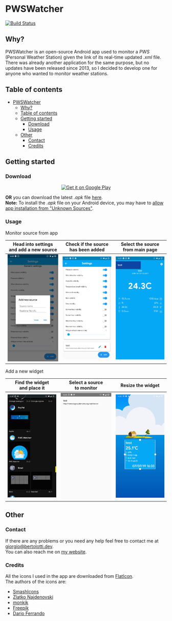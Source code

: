 # PWSWatcher

[![Build Status](https://travis-ci.com/GiorgioBertolotti/PWSWatcher.svg?branch=master)](https://travis-ci.com/GiorgioBertolotti/PWSWatcher)

## Why?

PWSWatcher is an open-source Android app used to monitor a *PWS* (Personal Weather Station) given the link of its real-time updated *.xml* file.  
There was already another application for the same purpose, but no updates have been released since 2013, so I decided to develop one for anyone who wanted to monitor weather stations.

## Table of contents

- [PWSWatcher](#PWSWatcher)
  - [Why?](#Why)
  - [Table of contents](#Table-of-contents)
  - [Getting started](#Getting-started)
    - [Download](#Download)
    - [Usage](#Usage)
  - [Other](#Other)
    - [Contact](#Contact)
    - [Credits](#Credits)

## Getting started

### Download

<center><a href='https://play.google.com/store/apps/details?id=com.zem.pwswatcher&pcampaignid=MKT-Other-global-all-co-prtnr-py-PartBadge-Mar2515-1'><img alt='Get it on Google Play' src='https://play.google.com/intl/en/badges/images/generic/en_badge_web_generic.png' width='50%'/></a></center>

**OR** you can download the latest *.apk* file [here](https://github.com/GiorgioBertolotti/PWSWatcher/releases).  
**Note:** To install the *.apk* file on your Android device, you may have to [allow app installation from "Unknown Sources"](https://www.applivery.com/docs/troubleshooting/android-unknown-sources).

### Usage

Monitor source from app

| **Head into settings<br />and add a new source**                                                       | **Check if the source<br />has been added**                                                              | **Select the source<br />from main page**                                                                 |
| ------------------------------------------------------------------------------------------------------ | -------------------------------------------------------------------------------------------------------- | --------------------------------------------------------------------------------------------------------- |
| ![Add source](https://raw.githubusercontent.com/GiorgioBertolotti/PWSWatcher/master/screenshots/1.jpg) | ![Source added](https://raw.githubusercontent.com/GiorgioBertolotti/PWSWatcher/master/screenshots/2.jpg) | ![Select source](https://raw.githubusercontent.com/GiorgioBertolotti/PWSWatcher/master/screenshots/3.jpg) |

Add a new widget

| **Find the widget<br />and place it**                                                                        | **Select a source<br />to monitor**                                                                       | **Resize the widget**                                                                                     |
| ------------------------------------------------------------------------------------------------------------ | --------------------------------------------------------------------------------------------------------- | --------------------------------------------------------------------------------------------------------- |
| ![Place the widget](https://raw.githubusercontent.com/GiorgioBertolotti/PWSWatcher/master/screenshots/4.jpg) | ![Select source](https://raw.githubusercontent.com/GiorgioBertolotti/PWSWatcher/master/screenshots/5.jpg) | ![Resize widget](https://raw.githubusercontent.com/GiorgioBertolotti/PWSWatcher/master/screenshots/6.jpg) |

## Other

### Contact

If there are any problems or you need any help feel free to contact me at [giorgio@bertolotti.dev](mailto:giorgio@bertolotti.dev).  
You can also reach me on [my website](https://bertolotti.dev/).

### Credits

All the icons I used in the app are downloaded from [FlatIcon](https://flaticon.com/).  
The authors of the icons are:

- [SmashIcons](https://www.flaticon.com/authors/smashicons)
- [Zlatko Najdenovski](https://www.flaticon.com/authors/zlatko-najdenovski)
- [monkik](https://www.flaticon.com/authors/monkik)
- [Freepik](https://www.freepik.com/)
- [Dario Ferrando](https://www.flaticon.com/authors/dario-ferrando)